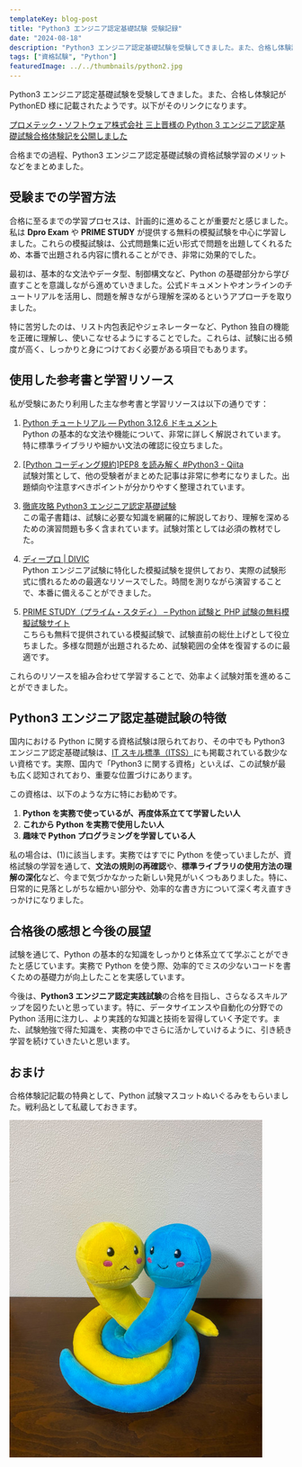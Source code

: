 ```yaml
---
templateKey: blog-post
title: "Python3 エンジニア認定基礎試験 受験記録"
date: "2024-08-18"
description: "Python3 エンジニア認定基礎試験を受験してきました。また、合格し体験記がPythonED様に記載されました。合格までの過程、Python3 エンジニア認定基礎試験の資格試験学習のメリットなどをまとめました。"
tags: ["資格試験", "Python"]
featuredImage: ../../thumbnails/python2.jpg
---
```


Python3 エンジニア認定基礎試験を受験してきました。また、合格し体験記が PythonED 様に記載されたようです。以下がそのリンクになります。

[プロメテック・ソフトウェア株式会社 三上晋様の Python 3 エンジニア認定基礎試験合格体験記を公開しました](https://www.pythonic-exam.com/archives/8253)

合格までの過程、Python3 エンジニア認定基礎試験の資格試験学習のメリットなどをまとめました。

## 受験までの学習方法

合格に至るまでの学習プロセスは、計画的に進めることが重要だと感じました。私は **Dpro Exam** や **PRIME STUDY** が提供する無料の模擬試験を中心に学習しました。これらの模擬試験は、公式問題集に近い形式で問題を出題してくれるため、本番で出題される内容に慣れることができ、非常に効果的でした。

最初は、基本的な文法やデータ型、制御構文など、Python の基礎部分から学び直すことを意識しながら進めていきました。公式ドキュメントやオンラインのチュートリアルを活用し、問題を解きながら理解を深めるというアプローチを取りました。

特に苦労したのは、リスト内包表記やジェネレーターなど、Python 独自の機能を正確に理解し、使いこなせるようにすることでした。これらは、試験に出る頻度が高く、しっかりと身につけておく必要がある項目でもあります。

## 使用した参考書と学習リソース

私が受験にあたり利用した主な参考書と学習リソースは以下の通りです：

1. [Python チュートリアル — Python 3.12.6 ドキュメント](https://docs.python.org/ja/3/tutorial/index.html)  
   Python の基本的な文法や機能について、非常に詳しく解説されています。特に標準ライブラリや細かい文法の確認に役立ちました。

2. [[Python コーディング規約]PEP8 を読み解く #Python3 - Qiita](https://qiita.com/simonritchie/items/bb06a7521ae6560738a7)  
   試験対策として、他の受験者がまとめた記事は非常に参考になりました。出題傾向や注意すべきポイントが分かりやすく整理されています。

3. [徹底攻略 Python3 エンジニア認定基礎試験](https://amzn.to/47tDeIn)  
   この電子書籍は、試験に必要な知識を網羅的に解説しており、理解を深めるための演習問題も多く含まれています。試験対策としては必須の教材でした。

4. [ディープロ | DIVIC](https://diver.diveintocode.jp/dive_into_exam/1)  
   Python エンジニア試験に特化した模擬試験を提供しており、実際の試験形式に慣れるための最適なリソースでした。時間を測りながら演習することで、本番に備えることができました。

5. [PRIME STUDY（プライム・スタディ） – Python 試験と PHP 試験の無料模擬試験サイト](https://study.prime-strategy.co.jp/)  
   こちらも無料で提供されている模擬試験で、試験直前の総仕上げとして役立ちました。多様な問題が出題されるため、試験範囲の全体を復習するのに最適です。

これらのリソースを組み合わせて学習することで、効率よく試験対策を進めることができました。

## Python3 エンジニア認定基礎試験の特徴

国内における Python に関する資格試験は限られており、その中でも Python3 エンジニア認定基礎試験は、[IT スキル標準（ITSS）](https://www.ipa.go.jp/jinzai/skill-standard/plus-it-ui/itss/itss1.html)にも掲載されている数少ない資格です。実際、国内で「Python3 に関する資格」といえば、この試験が最も広く認知されており、重要な位置づけにあります。

この資格は、以下のような方に特にお勧めです。

1. **Python を実務で使っているが、再度体系立てて学習したい人**
2. **これから Python を実務で使用したい人**
3. **趣味で Python プログラミングを学習している人**

私の場合は、(1)に該当します。実務ではすでに Python を使っていましたが、資格試験の学習を通して、**文法の規則の再確認**や、**標準ライブラリの使用方法の理解の深化**など、今まで気づかなかった新しい発見がいくつもありました。特に、日常的に見落としがちな細かい部分や、効率的な書き方について深く考え直すきっかけになりました。

## 合格後の感想と今後の展望

試験を通じて、Python の基本的な知識をしっかりと体系立てて学ぶことができたと感じています。実務で Python を使う際、効率的でミスの少ないコードを書くための基礎力が向上したことを実感しています。

今後は、**Python3 エンジニア認定実践試験**の合格を目指し、さらなるスキルアップを図りたいと思っています。特に、データサイエンスや自動化の分野での Python 活用に注力し、より実践的な知識と技術を習得していく予定です。また、試験勉強で得た知識を、実務の中でさらに活かしていけるように、引き続き学習を続けていきたいと思います。

## おまけ

合格体験記記載の特典として、Python 試験マスコットぬいぐるみをもらいました。戦利品として私蔵しておきます。

![stuffed_pythons.jpg](./stuffed_pythons.jpg)
